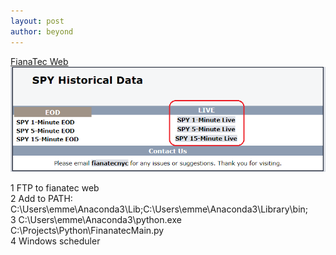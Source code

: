 ```yaml
---
layout: post
author: beyond
---
```

<a href="http://fianatec.com/">FianaTec Web</a>
<img src= "/assets/images/20200506_fianatec.png"/>
<p/>
1 FTP to fianatec web<br/>
2 Add to PATH: C:\Users\emme\Anaconda3\Lib;C:\Users\emme\Anaconda3\Library\bin;<br/>
3 C:\Users\emme\Anaconda3\python.exe C:\Projects\Python\FinanatecMain.py<br/>
4 Windows scheduler<br/>

